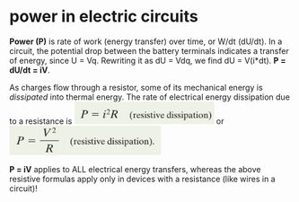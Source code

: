 # power in electric circuits

**Power (P)** is rate of work (energy transfer) over time, or W/dt (dU/dt). In a circuit, the potential drop between the battery terminals indicates a transfer of energy, since U = Vq. Rewriting it as dU = Vdq, we find dU = V(i\*dt). **P = dU/dt = iV**.

As charges flow through a resistor, some of its mechanical energy is _dissipated_ into thermal energy. The rate of electrical energy dissipation due to a resistance is ![](<../.gitbook/assets/image (7) (1).png>) or ![](<../.gitbook/assets/image (8) (1) (1).png>)

**P = iV** applies to ALL electrical energy transfers, whereas the above resistive formulas apply only in devices with a resistance (like wires in a circuit)!
